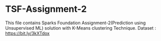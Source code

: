 # TSF-Assignment-2
This file contains Sparks Foundation Assignment-2(Prediction using Unsupervised ML) solution with K-Means clustering Technique.
 Dataset : https://bit.ly/3kXTdox
